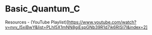 ﻿# Basic_Quantum_C
Resources - (YouTube Playlist)[https://www.youtube.com/watch?v=nvv_l5xiBwY&list=PLhI5X1mNN8giEspGNb39R1d7ik6RlSI7l&index=2]
